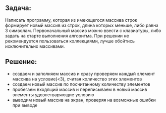 ## Задача:
Написать программу, которая из имеющегося массива строк формирует новый массив из строк, длина которых меньше, либо равна 3 символам. Первоначальный массив можно ввести с клавиатуры, либо задать на старте выполнения алгоритма. При решении не рекомендуется пользоваться коллекциями, лучше обойтись исключительно массивами.

## Решение:

* создаем и заполняем массив и сразу проверяем каждый элемент массива на условие(<3), считая количество этих элементов
* создаем новый массив по посчитанному количеству элементов
* пробегаем входящий массив и переписываем в новый массив элементы удовлетваряющие условию
* выводим новый массив на экран, проверяя на возможные ошибки при выводе